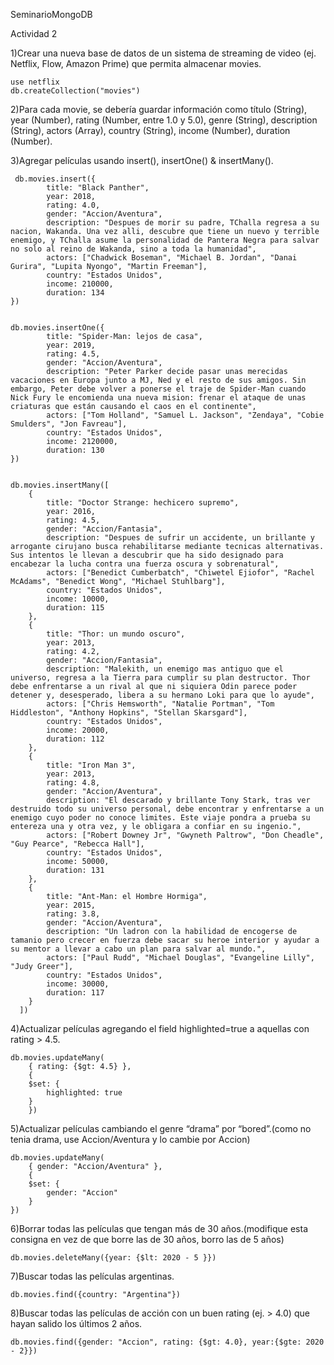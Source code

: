 SeminarioMongoDB

Actividad 2

1)Crear una nueva base de datos de un sistema de streaming de video (ej. Netflix, Flow, Amazon Prime) que permita almacenar movies.

    use netflix
    db.createCollection("movies")

2)Para cada movie, se debería guardar información como título (String), year (Number), rating (Number, entre 1.0 y 5.0), genre (String), description (String), 
actors (Array<String>), country (String), income (Number), duration (Number).

3)Agregar películas usando insert(), insertOne() & insertMany().

     db.movies.insert({
            title: "Black Panther", 
            year: 2018, 
            rating: 4.0, 
            gender: "Accion/Aventura",
            description: "Despues de morir su padre, TChalla regresa a su nacion, Wakanda. Una vez alli, descubre que tiene un nuevo y terrible enemigo, y TChalla asume la personalidad de Pantera Negra para salvar no solo al reino de Wakanda, sino a toda la humanidad",
            actors: ["Chadwick Boseman", "Michael B. Jordan", "Danai Gurira", "Lupita Nyongo", "Martin Freeman"],
            country: "Estados Unidos",
            income: 210000,
            duration: 134 
    })
    
        
    db.movies.insertOne({
            title: "Spider-Man: lejos de casa", 
            year: 2019, 
            rating: 4.5, 
            gender: "Accion/Aventura",
            description: "Peter Parker decide pasar unas merecidas vacaciones en Europa junto a MJ, Ned y el resto de sus amigos. Sin embargo, Peter debe volver a ponerse el traje de Spider-Man cuando Nick Fury le encomienda una nueva mision: frenar el ataque de unas criaturas que están causando el caos en el continente",
            actors: ["Tom Holland", "Samuel L. Jackson", "Zendaya", "Cobie Smulders", "Jon Favreau"],
            country: "Estados Unidos",
            income: 2120000,
            duration: 130  
    })
    

    db.movies.insertMany([
        {
            title: "Doctor Strange: hechicero supremo", 
            year: 2016, 
            rating: 4.5, 
            gender: "Accion/Fantasia",
            description: "Despues de sufrir un accidente, un brillante y arrogante cirujano busca rehabilitarse mediante tecnicas alternativas. Sus intentos le llevan a descubrir que ha sido designado para encabezar la lucha contra una fuerza oscura y sobrenatural",
            actors: ["Benedict Cumberbatch", "Chiwetel Ejiofor", "Rachel McAdams", "Benedict Wong", "Michael Stuhlbarg"],
            country: "Estados Unidos",
            income: 10000,
            duration: 115
        },
        {
            title: "Thor: un mundo oscuro", 
            year: 2013, 
            rating: 4.2, 
            gender: "Accion/Fantasia",
            description: "Malekith, un enemigo mas antiguo que el universo, regresa a la Tierra para cumplir su plan destructor. Thor debe enfrentarse a un rival al que ni siquiera Odin parece poder detener y, desesperado, libera a su hermano Loki para que lo ayude",
            actors: ["Chris Hemsworth", "Natalie Portman", "Tom Hiddleston", "Anthony Hopkins", "Stellan Skarsgard"],
            country: "Estados Unidos",
            income: 20000,
            duration: 112 
        },
        {
            title: "Iron Man 3", 
            year: 2013, 
            rating: 4.8, 
            gender: "Accion/Aventura",
            description: "El descarado y brillante Tony Stark, tras ver destruido todo su universo personal, debe encontrar y enfrentarse a un enemigo cuyo poder no conoce limites. Este viaje pondra a prueba su entereza una y otra vez, y le obligara a confiar en su ingenio.",
            actors: ["Robert Downey Jr", "Gwyneth Paltrow", "Don Cheadle", "Guy Pearce", "Rebecca Hall"],
            country: "Estados Unidos",
            income: 50000,
            duration: 131 
        },
        {
            title: "Ant-Man: el Hombre Hormiga", 
            year: 2015, 
            rating: 3.8, 
            gender: "Accion/Aventura",
            description: "Un ladron con la habilidad de encogerse de tamanio pero crecer en fuerza debe sacar su heroe interior y ayudar a su mentor a llevar a cabo un plan para salvar al mundo.",
            actors: ["Paul Rudd", "Michael Douglas", "Evangeline Lilly", "Judy Greer"],
            country: "Estados Unidos",
            income: 30000,
            duration: 117 
        }
      ])

4)Actualizar películas agregando el field highlighted=true a aquellas con rating > 4.5.

    db.movies.updateMany(
        { rating: {$gt: 4.5} },
        { 
        $set: {
            highlighted: true
        }
        })

5)Actualizar películas cambiando el genre “drama” por “bored”.(como no tenia drama, use Accion/Aventura y lo cambie por Accion)

    db.movies.updateMany(
        { gender: "Accion/Aventura" },
        { 
        $set: {
            gender: "Accion"
        }
    })

6)Borrar todas las películas que tengan más de 30 años.(modifique esta consigna en vez de que borre las de 30 años, borro las de 5 años)
    
    db.movies.deleteMany({year: {$lt: 2020 - 5 }})

7)Buscar todas las películas argentinas.

    db.movies.find({country: "Argentina"})

8)Buscar todas las películas de acción con un buen rating (ej. > 4.0) que hayan salido los últimos 2 años.

    db.movies.find({gender: "Accion", rating: {$gt: 4.0}, year:{$gte: 2020 - 2}})

